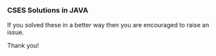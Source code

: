 ### CSES Solutions in JAVA
If you solved these in a better way then you are encouraged to raise an issue.

Thank you!
